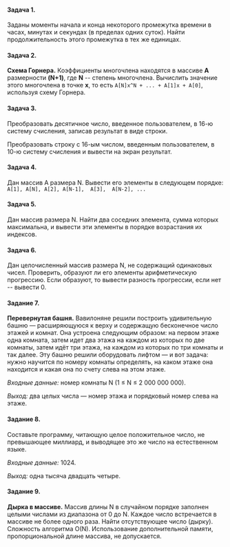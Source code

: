#### Задача 1.
Заданы моменты начала и конца некоторого промежутка времени в часах, минутах и секундах (в пределах одних суток). 
Найти продолжительность этого промежутка в тех же единицах.

#### Задача 2.
**Схема Горнера.** Коэффициенты многочлена находятся в массиве **A** размерности **(N+1)**, 
где **N** -- степень многочлена. Вычислить значение этого многочлена в точке **x**, то есть
```A[N]x^N + ... + A[1]x + A[0]```, используя схему Горнера.

#### Задача 3.
Преобразовать десятичное число, введенное пользователем, в 16-ю систему счисления, записав результат в виде строки.

Преобразовать строку с 16-ым числом, введенным пользователем, в 10-ю систему счисления и вывести на экран результат.

#### Задача 4.
Дан массив A размера N. Вывести его элементы в следующем порядке: 
```A[1], A[N], A[2], A[N-1],  A[3],  A[N-2], ... ```

#### Задача 5.
Дан массив размера N. Найти два соседних элемента, сумма которых максимальна, и вывести эти элементы в порядке возрастания их индексов.

#### Задача 6.
Дан целочисленный массив размера N, не содержащий одинаковых чисел. 
Проверить, образуют ли его элементы арифметическую прогрессию. 
Если образуют, то вывести разность прогрессии, если нет -- вывести 0.

#### Задание 7.
**Перевернутая башня.** Вавилоняне решили построить удивительную башню — расширяющуюся к верху и содержащую бесконечное число этажей и комнат. 
Она устроена следующим образом: на первом этаже одна комната, затем идет два этажа на каждом из которых по две комнаты, затем идёт три этажа, на каждом из которых по три комнаты и так далее. 
Эту башню решили оборудовать лифтом — и вот задача: нужно научится по номеру комнаты определять, на каком этаже она находится и какая она по счету слева на этом этаже. 

*Входные данные:* номер комнаты N (1 ≤ N ≤ 2 000 000 000). 

*Выход:* два целых числа — номер этажа и порядковый номер слева на этаже.

#### Задание 8.
Составьте программу, читающую целое положительное число, не превышающее миллиард, и выводящее это же число на естественном языке.

*Входные данные:* 1024. 

*Выход:* одна тысяча двадцать четыре.

#### Задание 9.
**Дырка в массиве.** Массив длины N в случайном порядке заполнен целыми числами из диапазона от 0 до N. 
Каждое число встречается в массиве не более одного раза. Найти отсутствующее число (дырку). 
Сложность алгоритма O(N). Использование дополнительной памяти, 
пропорциональной длине массива, не допускается.
